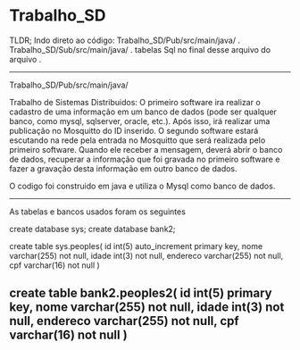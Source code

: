 # Trabalho_SD

TLDR;
Indo direto ao código:
Trabalho_SD/Pub/src/main/java/ .
Trabalho_SD/Sub/src/main/java/ .
tabelas Sql no final desse arquivo do arquivo .



---------------------------------------------------------------------------------------------------
Trabalho_SD/Pub/src/main/java/

Trabalho de Sistemas Distribuidos:
O primeiro software ira realizar o cadastro de uma informação em um banco de dados (pode
ser qualquer banco, como mysql, sqlserver, oracle, etc.). Após isso, irá realizar uma publicação
no Mosquitto do ID inserido.
O segundo software estará escutando na rede pela entrada no Mosquitto que será realizada
pelo primeiro software. Quando ele receber a mensagem, deverá abrir o banco de dados,
recuperar a informação que foi gravada no primeiro software e fazer a gravação desta
informação em outro banco de dados.

O codigo foi construido em java e utiliza o Mysql como banco de dados.

-----------

As tabelas e bancos usados foram os seguintes

create database sys;
create database bank2;

create table sys.peoples(
	id int(5) auto_increment primary key,
    nome varchar(255) not null,
    idade int(3) not null,
    endereco varchar(255) not null,
	cpf varchar(16) not null
)

create table bank2.peoples2(
	id int(5) primary key,
    nome varchar(255) not null,
    idade int(3) not null,
    endereco varchar(255) not null,
	cpf varchar(16) not null
)
--------------
